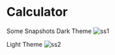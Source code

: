 # Calculator

Some Snapshots
Dark Theme 
![ss1](https://user-images.githubusercontent.com/72803817/234968685-54f39835-cf60-4d80-9d8a-ab383a2e7cbf.png)

Light Theme
![ss2](https://user-images.githubusercontent.com/72803817/234968772-6bdb8cdc-d83e-490c-a235-a44bd3f37875.png)
